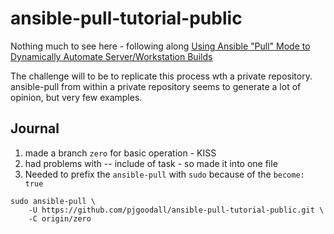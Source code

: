 # ansible-pull-tutorial-public

Nothing much to see here - following along 
[Using Ansible "Pull" Mode to Dynamically Automate Server/Workstation Builds](https://www.youtube.com/watch?v=sn1HQq_GFNE&t=3s&ab_channel=LearnLinuxTV) 

The challenge will to be to replicate this process wth a private repository. ansible-pull from within a private repository seems to generate a lot of opinion, but very few examples.

## Journal

1. made a branch `zero` for basic operation - KISS
2. had problems with -- include of task - so made it into one file
3. Needed to prefix the `ansible-pull` with `sudo` because of the `become: true`

```
sudo ansible-pull \
    -U https://github.com/pjgoodall/ansible-pull-tutorial-public.git \
    -C origin/zero

```
